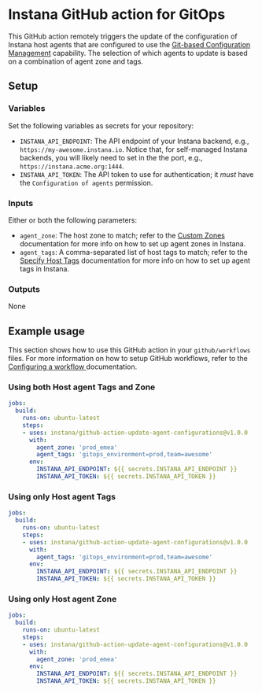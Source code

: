 # Instana GitHub action for GitOps

This GitHub action remotely triggers the update of the configuration of Instana host agents that are configured to use the [Git-based Configuration Management](https://www.instana.com/docs/setup_and_manage/host_agent/configuration/git_ops) capability.
The selection of which agents to update is based on a combination of agent zone and tags.

## Setup

### Variables

Set the following variables as secrets for your repository:

- `INSTANA_API_ENDPOINT`: The API endpoint of your Instana backend, e.g., `https://my-awesome.instana.io`. Notice that, for self-managed Instana backends, you will likely need to set in the the port, e.g., `https://instana.acme.org:1444`.
- `INSTANA_API_TOKEN`: The API token to use for authentication; it _must_ have the `Configuration of agents` permission.

### Inputs

Either or both the following parameters:

- `agent_zone`: The host zone to match; refer to the [Custom Zones](https://www.instana.com/docs/setup_and_manage/host_agent/configuration#custom-zones) documentation for more info on how to set up agent zones in Instana.
- `agent_tags`: A comma-separated list of host tags to match; refer to the [Specify Host Tags](https://www.instana.com/docs/setup_and_manage/host_agent/configuration#specify-host-tags) documentation for more info on how to set up agent tags in Instana.

### Outputs

None

## Example usage

This section shows how to use this GitHub action in your `github/workflows` files.
For more information on how to setup GitHub workflows, refer to the [Configuring a workflow
](https://docs.github.com/en/actions/configuring-and-managing-workflows/configuring-a-workflow) documentation.

### Using both Host agent Tags and Zone

```yaml
jobs:
  build:
    runs-on: ubuntu-latest
    steps:
    - uses: instana/github-action-update-agent-configurations@v1.0.0
      with:
        agent_zone: 'prod_emea'
        agent_tags: 'gitops_environment=prod,team=awesome'
      env:
        INSTANA_API_ENDPOINT: ${{ secrets.INSTANA_API_ENDPOINT }}
        INSTANA_API_TOKEN: ${{ secrets.INSTANA_API_TOKEN }}
```

### Using only Host agent Tags

```yaml
jobs:
  build:
    runs-on: ubuntu-latest
    steps:
    - uses: instana/github-action-update-agent-configurations@v1.0.0
      with:
        agent_tags: 'gitops_environment=prod,team=awesome'
      env:
        INSTANA_API_ENDPOINT: ${{ secrets.INSTANA_API_ENDPOINT }}
        INSTANA_API_TOKEN: ${{ secrets.INSTANA_API_TOKEN }}
```

### Using only Host agent Zone

```yaml
jobs:
  build:
    runs-on: ubuntu-latest
    steps:
    - uses: instana/github-action-update-agent-configurations@v1.0.0
      with:
        agent_zone: 'prod_emea'
      env:
        INSTANA_API_ENDPOINT: ${{ secrets.INSTANA_API_ENDPOINT }}
        INSTANA_API_TOKEN: ${{ secrets.INSTANA_API_TOKEN }}
```
